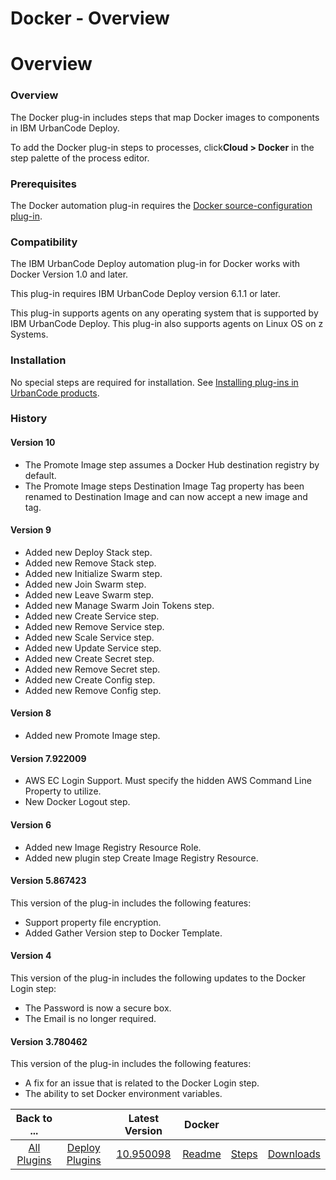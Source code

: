 
Docker - Overview
=================

# Overview



### Overview




 


The Docker plug-in includes steps that map Docker images to components in IBM UrbanCode Deploy.


To add the Docker plug-in steps to processes, click**Cloud > Docker** in the step palette of the process editor.


### Prerequisites


The Docker automation plug-in requires the [Docker source-configuration plug-in](https://www.urbancode.com/plugin/docker-registry/).


### Compatibility


The IBM UrbanCode Deploy automation plug-in for Docker works with Docker Version 1.0 and later.


This plug-in requires IBM UrbanCode Deploy version 6.1.1 or later.


This plug-in supports agents on any operating system that is supported by IBM UrbanCode Deploy. This plug-in also supports agents on Linux OS on z Systems.


### Installation


No special steps are required for installation. See [Installing plug-ins in UrbanCode products](https://www.urbancode.com/resource/installing-plug-ins-in-urbancode-products/ "Installing plug-ins in UrbanCode products").


### History


#### Version 10


* The Promote Image step assumes a Docker Hub destination registry by default.
* The Promote Image steps Destination Image Tag property has been renamed to Destination Image and can now accept a new image and tag.


#### Version 9


* Added new Deploy Stack step.
* Added new Remove Stack step.
* Added new Initialize Swarm step.
* Added new Join Swarm step.
* Added new Leave Swarm step.
* Added new Manage Swarm Join Tokens step.
* Added new Create Service step.
* Added new Remove Service step.
* Added new Scale Service step.
* Added new Update Service step.
* Added new Create Secret step.
* Added new Remove Secret step.
* Added new Create Config step.
* Added new Remove Config step.


#### Version 8


* Added new Promote Image step.


#### Version 7.922009


* AWS EC Login Support. Must specify the hidden AWS Command Line Property to utilize.
* New Docker Logout step.


#### Version 6


* Added new Image Registry Resource Role.
* Added new plugin step Create Image Registry Resource.


#### Version 5.867423


This version of the plug-in includes the following features:


* Support property file encryption.
* Added Gather Version step to Docker Template.


#### Version 4


This version of the plug-in includes the following updates to the Docker Login step:


* The Password is now a secure box.
* The Email is no longer required.


#### Version 3.780462


This version of the plug-in includes the following features:


* A fix for an issue that is related to the Docker Login step.
* The ability to set Docker environment variables.


|Back to ...||Latest Version|Docker |||
| :---: | :---: | :---: | :---: | :---: | :---: |
|[All Plugins](../../index.md)|[Deploy Plugins](../README.md)|[10.950098](https://raw.githubusercontent.com/UrbanCode/IBM-UCD-PLUGINS/main/files/docker-plugin/docker-plugin-10.950098.zip)|[Readme](README.md)|[Steps](steps.md)|[Downloads](downloads.md)|
